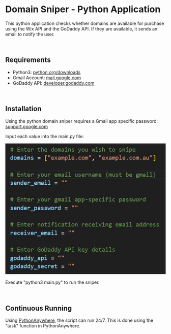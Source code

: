 # Domain Sniper - Python Application
This python application checks whether domains are available for purchase using the Wix API and the GoDaddy API. If they are available, it sends an email to notify the user.

<br>

## Requirements
- Python3: [python.org/downloads](https://www.python.org/downloads/)
- Gmail Account: [mail.google.com](https://mail.google.com/)
- GoDaddy API: [developer.godaddy.com](https://developer.godaddy.com/)

<br>

## Installation 
Using the python domain sniper requires a Gmail app specific password: [support.google.com](https://support.google.com/accounts/answer/185833)

Input each value into the main.py file:

![inputs in main.py file](img/mainpy.jpg)

Execute "python3 main.py" to run the sniper.

<br>

## Continuous Running
Using [PythonAnywhere](https://pythonanywhere.com/), the script can run 24/7. This is done using the "task" function in PythonAnywhere. 
